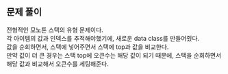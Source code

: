 ## 문제 풀이
전형적인 모노톤 스택의 유형 문제이다.   
각 아이템의 값과 인덱스를 추적해야했기에, 새로운 data class를 만들어줬다.   
값을 순회하면서, 스택에 넣어주면서 스택에 top과 값을 비교한다.   
만약 값이 더 큰 경우는 스택 top에 오큰수는 해당 값이 되기 때문에, 스택을 순회하면서 해당 값과 비교해서 오큰수를 세팅해준다.